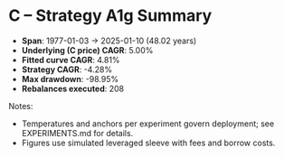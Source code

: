 # C – Strategy A1g Summary

- **Span**: 1977-01-03 → 2025-01-10 (48.02 years)
- **Underlying (C price) CAGR**: 5.00%
- **Fitted curve CAGR**: 4.81%
- **Strategy CAGR**: -4.28%
- **Max drawdown**: -98.95%
- **Rebalances executed**: 208

Notes:

- Temperatures and anchors per experiment govern deployment; see EXPERIMENTS.md for details.
- Figures use simulated leveraged sleeve with fees and borrow costs.
